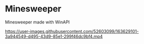 # Minesweeper
 Minesweeper made with WinAPI


https://user-images.githubusercontent.com/52603099/163629101-3a944549-d495-43d9-85e1-299f46dc9bf4.mp4

